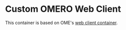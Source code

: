 # Custom OMERO Web Client

This container is based on OME's [web client container](https://github.com/ome/omero-web-docker).
